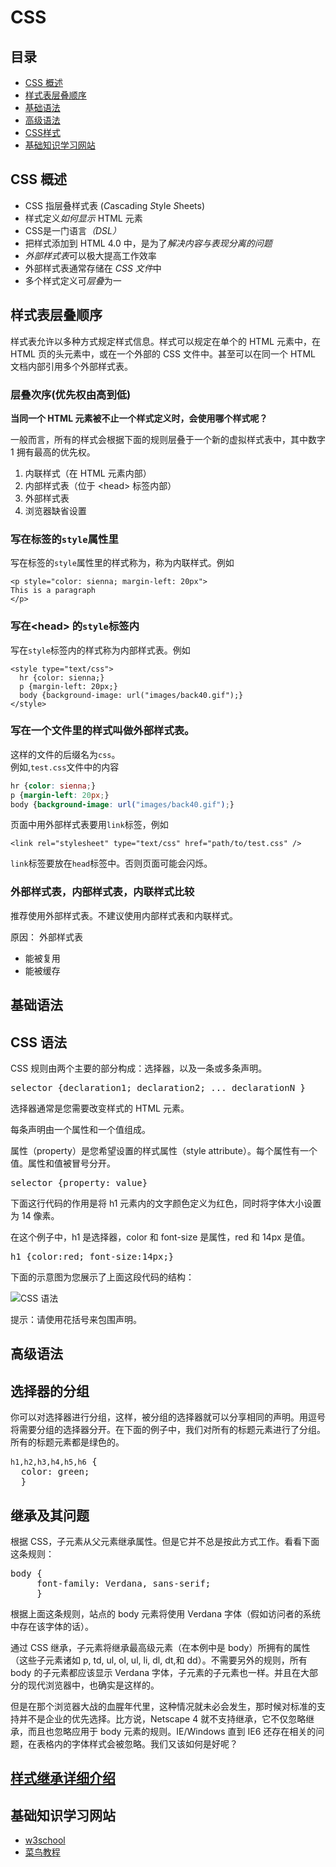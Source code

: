 # CSS

## 目录
* [CSS 概述](#what)
* [样式表层叠顺序](#turn)
* [基础语法](#base)
* [高级语法](#high)
* [CSS样式](https://github.com/sevenhao/front-end-note/edit/master/base/css/cssstyle.md)
* [基础知识学习网站](#reading)

## <a name="what">CSS 概述</a>
<div>
<ul>
<li>CSS 指层叠样式表 (<em>C</em>ascading <em>S</em>tyle <em>S</em>heets)</li>
<li>样式定义<em>如何显示</em> HTML 元素</li>
<li>CSS是一门语言<em>（DSL）</em></li>
<li>把样式添加到 HTML 4.0 中，是为了<em>解决内容与表现分离的问题</em></li>
<li><em>外部样式表</em>可以极大提高工作效率</li>
<li>外部样式表通常存储在 <em>CSS 文件</em>中</li>
<li>多个样式定义可<em>层叠</em>为一</li>
</ul>

</div>

## <a name="turn">样式表层叠顺序</a>
<div>
<p>样式表允许以多种方式规定样式信息。样式可以规定在单个的 HTML 元素中，在 HTML 页的头元素中，或在一个外部的 CSS 文件中。甚至可以在同一个 HTML 文档内部引用多个外部样式表。</p>

<h3>层叠次序(优先权由高到低)</h3>
<p><strong>当同一个 HTML 元素被不止一个样式定义时，会使用哪个样式呢？</strong></p>
<p>一般而言，所有的样式会根据下面的规则层叠于一个新的虚拟样式表中，其中数字1 拥有最高的优先权。</p>

<ol>
<li>内联样式（在 HTML 元素内部）</li>
<li>内部样式表（位于 &lt;head&gt; 标签内部）</li>
<li>外部样式表</li>
<li>浏览器缺省设置</li>
</ol>
</div>


### 写在标签的`style`属性里
写在标签的`style`属性里的样式称为，称为内联样式。例如
```
<p style="color: sienna; margin-left: 20px">
This is a paragraph
</p>
```

### 写在&lt;head&gt; 的`style`标签内
写在`style`标签内的样式称为内部样式表。例如
```
<style type="text/css">
  hr {color: sienna;}
  p {margin-left: 20px;}
  body {background-image: url("images/back40.gif");}
</style>
```

### 写在一个文件里的样式叫做外部样式表。    
这样的文件的后缀名为`css`。    
例如,`test.css`文件中的内容
```css
hr {color: sienna;}
p {margin-left: 20px;}
body {background-image: url("images/back40.gif");}
```

页面中用外部样式表要用`link`标签，例如
```
<link rel="stylesheet" type="text/css" href="path/to/test.css" />
```
`link`标签要放在`head`标签中。否则页面可能会闪烁。

### 外部样式表，内部样式表，内联样式比较
推荐使用外部样式表。不建议使用内部样式表和内联样式。

原因：
外部样式表    
* 能被复用
* 能被缓存


## <a name="base">基础语法</a>
<div>
<h2>CSS 语法</h2>

<p>CSS 规则由两个主要的部分构成：选择器，以及一条或多条声明。</p>

<pre>selector {declaration1; declaration2; ... declarationN }</pre>

<p>选择器通常是您需要改变样式的 HTML 元素。</p>

<p>每条声明由一个属性和一个值组成。</p>

<p>属性（property）是您希望设置的样式属性（style attribute）。每个属性有一个值。属性和值被冒号分开。</p>

<pre>selector {property: value}</pre>

<p>下面这行代码的作用是将 h1 元素内的文字颜色定义为红色，同时将字体大小设置为 14 像素。</p>

<p>在这个例子中，h1 是选择器，color 和 font-size 是属性，red 和 14px 是值。</p>

<pre>h1 {color:red; font-size:14px;}</pre>

<p>下面的示意图为您展示了上面这段代码的结构：</p>

<img src="https://github.com/sevenhao/front-end-note/blob/master/base/css/ct_css_selector.gif" alt="CSS 语法">

<p class="tip"><span>提示：</span>请使用花括号来包围声明。</p>
</div>

## <a name="high">高级语法</a>
<div>
<h2>选择器的分组</h2>
<p>你可以对选择器进行分组，这样，被分组的选择器就可以分享相同的声明。用逗号将需要分组的选择器分开。在下面的例子中，我们对所有的标题元素进行了分组。所有的标题元素都是绿色的。</p>
<pre><code>h1,h2,h3,h4,h5,h6</code> {
  color: green;
  }</pre>
</div>

<div>
<h2>继承及其问题</h2>
<p>根据 CSS，子元素从父元素继承属性。但是它并不总是按此方式工作。看看下面这条规则：</p>
<pre>body {
     font-family: Verdana, sans-serif;
     }</pre>
<p>根据上面这条规则，站点的 body 元素将使用 Verdana 字体（假如访问者的系统中存在该字体的话）。</p>
<p>通过 CSS 继承，子元素将继承最高级元素（在本例中是 body）所拥有的属性（这些子元素诸如 p, td, ul, ol, ul, li, dl, dt,和 dd）。不需要另外的规则，所有 body 的子元素都应该显示 Verdana 字体，子元素的子元素也一样。并且在大部分的现代浏览器中，也确实是这样的。</p>
<p>但是在那个浏览器大战的血腥年代里，这种情况就未必会发生，那时候对标准的支持并不是企业的优先选择。比方说，Netscape 4 就不支持继承，它不仅忽略继承，而且也忽略应用于 body 元素的规则。IE/Windows 直到 IE6 还存在相关的问题，在表格内的字体样式会被忽略。我们又该如何是好呢？</p>
</div>

<h2><a href="https://github.com/sevenhao/front-end-note/blob/master/base/css/inheritance-and-cascade.md">样式继承详细介绍</a></h2>

## <a name="reading">基础知识学习网站</a>
* [w3school](http://www.w3school.com.cn/css/index.asp)
* [菜鸟教程](http://www.runoob.com/html/html-tutorial.html)
